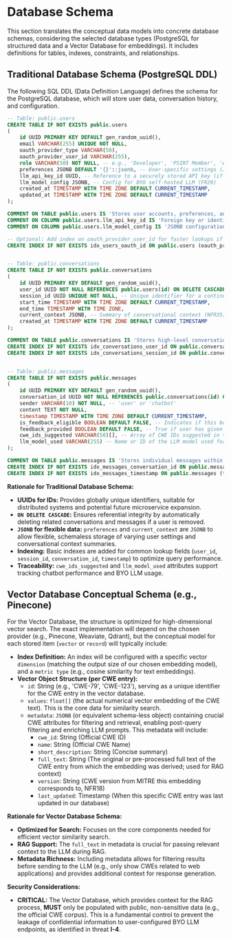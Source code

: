 # Database Schema

This section translates the conceptual data models into concrete database schemas, considering the selected database types (PostgreSQL for structured data and a Vector Database for embeddings). It includes definitions for tables, indexes, constraints, and relationships.

## Traditional Database Schema (PostgreSQL DDL)

The following SQL DDL (Data Definition Language) defines the schema for the PostgreSQL database, which will store user data, conversation history, and configuration.

```sql
-- Table: public.users
CREATE TABLE IF NOT EXISTS public.users
(
    id UUID PRIMARY KEY DEFAULT gen_random_uuid(),
    email VARCHAR(255) UNIQUE NOT NULL,
    oauth_provider_type VARCHAR(50),
    oauth_provider_user_id VARCHAR(255),
    role VARCHAR(50) NOT NULL, -- e.g., 'Developer', 'PSIRT Member', 'Admin' (FR4)
    preferences JSONB DEFAULT '{}'::jsonb, -- User-specific settings (JSONB for flexibility)
    llm_api_key_id UUID, -- Reference to a securely stored API key (if internal management is implemented)
    llm_model_config JSONB, -- Config for BYO self-hosted LLM (FR29)
    created_at TIMESTAMP WITH TIME ZONE DEFAULT CURRENT_TIMESTAMP,
    updated_at TIMESTAMP WITH TIME ZONE DEFAULT CURRENT_TIMESTAMP
);

COMMENT ON TABLE public.users IS 'Stores user accounts, preferences, and BYO LLM configurations.';
COMMENT ON COLUMN public.users.llm_api_key_id IS 'Foreign key or identifier for securely stored LLM API keys.';
COMMENT ON COLUMN public.users.llm_model_config IS 'JSONB configuration for Bring Your Own self-hosted LLM models.';

-- Optional: Add index on oauth_provider_user_id for faster lookups if frequently used for authentication
CREATE INDEX IF NOT EXISTS idx_users_oauth_id ON public.users (oauth_provider_user_id);


-- Table: public.conversations
CREATE TABLE IF NOT EXISTS public.conversations
(
    id UUID PRIMARY KEY DEFAULT gen_random_uuid(),
    user_id UUID NOT NULL REFERENCES public.users(id) ON DELETE CASCADE,
    session_id UUID UNIQUE NOT NULL, -- Unique identifier for a continuous chat session (NFR35)
    start_time TIMESTAMP WITH TIME ZONE DEFAULT CURRENT_TIMESTAMP,
    end_time TIMESTAMP WITH TIME ZONE,
    current_context JSONB, -- Summary of conversational context (NFR35)
    created_at TIMESTAMP WITH TIME ZONE DEFAULT CURRENT_TIMESTAMP
);

COMMENT ON TABLE public.conversations IS 'Stores high-level conversation history and session context.';
CREATE INDEX IF NOT EXISTS idx_conversations_user_id ON public.conversations (user_id);
CREATE INDEX IF NOT EXISTS idx_conversations_session_id ON public.conversations (session_id);


-- Table: public.messages
CREATE TABLE IF NOT EXISTS public.messages
(
    id UUID PRIMARY KEY DEFAULT gen_random_uuid(),
    conversation_id UUID NOT NULL REFERENCES public.conversations(id) ON DELETE CASCADE,
    sender VARCHAR(10) NOT NULL, -- 'user' or 'chatbot'
    content TEXT NOT NULL,
    timestamp TIMESTAMP WITH TIME ZONE DEFAULT CURRENT_TIMESTAMP,
    is_feedback_eligible BOOLEAN DEFAULT FALSE, -- Indicates if this bot response can receive feedback (FR27)
    feedback_provided BOOLEAN DEFAULT FALSE, -- True if user has given feedback for this response
    cwe_ids_suggested VARCHAR(50)[], -- Array of CWE IDs suggested in this message (for traceability)
    llm_model_used VARCHAR(255) -- Name or ID of the LLM model used for this message
);

COMMENT ON TABLE public.messages IS 'Stores individual messages within a conversation.';
CREATE INDEX IF NOT EXISTS idx_messages_conversation_id ON public.messages (conversation_id);
CREATE INDEX IF NOT EXISTS idx_messages_timestamp ON public.messages (timestamp);
```

**Rationale for Traditional Database Schema:**

  * **UUIDs for IDs:** Provides globally unique identifiers, suitable for distributed systems and potential future microservice expansion.
  * **`ON DELETE CASCADE`:** Ensures referential integrity by automatically deleting related conversations and messages if a user is removed.
  * **`JSONB` for flexible data:** `preferences` and `current_context` are `JSONB` to allow flexible, schemaless storage of varying user settings and conversational context summaries.
  * **Indexing:** Basic indexes are added for common lookup fields (`user_id`, `session_id`, `conversation_id`, `timestamp`) to optimize query performance.
  * **Traceability:** `cwe_ids_suggested` and `llm_model_used` attributes support tracking chatbot performance and BYO LLM usage.

## Vector Database Conceptual Schema (e.g., Pinecone)

For the Vector Database, the structure is optimized for high-dimensional vector search. The exact implementation will depend on the chosen provider (e.g., Pinecone, Weaviate, Qdrant), but the conceptual model for each stored item (`vector` or `record`) will typically include:

  * **Index Definition:** An index will be configured with a specific vector `dimension` (matching the output size of our chosen embedding model), and a `metric type` (e.g., cosine similarity for text embeddings).
  * **Vector Object Structure (per CWE entry):**
      * `id`: String (e.g., 'CWE-79', 'CWE-123'), serving as a unique identifier for the CWE entry in the vector database.
      * `values`: `float[]` (the actual numerical vector embedding of the CWE text). This is the core data for similarity search.
      * `metadata`: `JSONB` (or equivalent schema-less object) containing crucial CWE attributes for filtering and retrieval, enabling post-query filtering and enriching LLM prompts. This metadata will include:
          * `cwe_id`: String (Official CWE ID)
          * `name`: String (Official CWE Name)
          * `short_description`: String (Concise summary)
          * `full_text`: String (The original or pre-processed full text of the CWE entry from which the embedding was derived; used for RAG context)
          * `version`: String (CWE version from MITRE this embedding corresponds to, NFR18)
          * `last_updated`: Timestamp (When this specific CWE entry was last updated in our database)

**Rationale for Vector Database Schema:**

  * **Optimized for Search:** Focuses on the core components needed for efficient vector similarity search.
  * **RAG Support:** The `full_text` in metadata is crucial for passing relevant context to the LLM during RAG.
  * **Metadata Richness:** Including metadata allows for filtering results before sending to the LLM (e.g., only show CWEs related to web applications) and provides additional context for response generation.

**Security Considerations:**

* **CRITICAL:** The Vector Database, which provides context for the RAG process, **MUST** only be populated with public, non-sensitive data (e.g., the official CWE corpus). This is a fundamental control to prevent the leakage of confidential information to user-configured BYO LLM endpoints, as identified in threat **I-4**.
